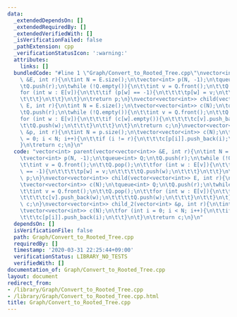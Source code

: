 ```yaml
---
data:
  _extendedDependsOn: []
  _extendedRequiredBy: []
  _extendedVerifiedWith: []
  _isVerificationFailed: false
  _pathExtension: cpp
  _verificationStatusIcon: ':warning:'
  attributes:
    links: []
  bundledCode: "#line 1 \"Graph/Convert_to_Rooted_Tree.cpp\"\nvector<int> parent(vector<vector<int>>\
    \ &E, int r){\n\tint N = E.size();\n\tvector<int> p(N, -1);\n\tqueue<int> Q;\n\
    \tQ.push(r);\n\twhile (!Q.empty()){\n\t\tint v = Q.front();\n\t\tQ.pop();\n\t\t\
    for (int w : E[v]){\n\t\t\tif (p[w] == -1){\n\t\t\t\tp[w] = v;\n\t\t\t\tQ.push(w);\n\
    \t\t\t}\n\t\t}\n\t}\n\treturn p;\n}\nvector<vector<int>> child(vector<vector<int>>\
    \ E, int r){\n\tint N = E.size();\n\tvector<vector<int>> c(N);\n\tqueue<int> Q;\n\
    \tQ.push(r);\n\twhile (!Q.empty()){\n\t\tint v = Q.front();\n\t\tQ.pop();\n\t\t\
    for (int w : E[v]){\n\t\t\tif (c[w].empty()){\n\t\t\t\tc[v].push_back(w);\n\t\t\
    \t\tQ.push(w);\n\t\t\t}\n\t\t}\n\t}\n\treturn c;\n}\nvector<vector<int>> child_2(vector<int>\
    \ &p, int r){\n\tint N = p.size();\n\tvector<vector<int>> c(N);\n\tfor (int i\
    \ = 0; i < N; i++){\n\t\tif (i != r){\n\t\t\tc[p[i]].push_back(i);\n\t\t}\n\t\
    }\n\treturn c;\n}\n"
  code: "vector<int> parent(vector<vector<int>> &E, int r){\n\tint N = E.size();\n\
    \tvector<int> p(N, -1);\n\tqueue<int> Q;\n\tQ.push(r);\n\twhile (!Q.empty()){\n\
    \t\tint v = Q.front();\n\t\tQ.pop();\n\t\tfor (int w : E[v]){\n\t\t\tif (p[w]\
    \ == -1){\n\t\t\t\tp[w] = v;\n\t\t\t\tQ.push(w);\n\t\t\t}\n\t\t}\n\t}\n\treturn\
    \ p;\n}\nvector<vector<int>> child(vector<vector<int>> E, int r){\n\tint N = E.size();\n\
    \tvector<vector<int>> c(N);\n\tqueue<int> Q;\n\tQ.push(r);\n\twhile (!Q.empty()){\n\
    \t\tint v = Q.front();\n\t\tQ.pop();\n\t\tfor (int w : E[v]){\n\t\t\tif (c[w].empty()){\n\
    \t\t\t\tc[v].push_back(w);\n\t\t\t\tQ.push(w);\n\t\t\t}\n\t\t}\n\t}\n\treturn\
    \ c;\n}\nvector<vector<int>> child_2(vector<int> &p, int r){\n\tint N = p.size();\n\
    \tvector<vector<int>> c(N);\n\tfor (int i = 0; i < N; i++){\n\t\tif (i != r){\n\
    \t\t\tc[p[i]].push_back(i);\n\t\t}\n\t}\n\treturn c;\n}\n"
  dependsOn: []
  isVerificationFile: false
  path: Graph/Convert_to_Rooted_Tree.cpp
  requiredBy: []
  timestamp: '2020-03-31 22:25:44+09:00'
  verificationStatus: LIBRARY_NO_TESTS
  verifiedWith: []
documentation_of: Graph/Convert_to_Rooted_Tree.cpp
layout: document
redirect_from:
- /library/Graph/Convert_to_Rooted_Tree.cpp
- /library/Graph/Convert_to_Rooted_Tree.cpp.html
title: Graph/Convert_to_Rooted_Tree.cpp
---
```

